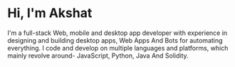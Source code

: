 # Hi, I'm Akshat 




I'm a full-stack Web, mobile and desktop app developer with experience in designing and building desktop apps, Web Apps And Bots for automating everything.
I code and develop on multiple languages and platforms, which mainly revolve around- JavaScript, Python, Java And Solidity.









<!--
**Akshat-Mishra101/Akshat-Mishra101** is a ✨ _special_ ✨ repository because its `README.md` (this file) appears on your GitHub profile.

Here are some ideas to get you started:









- 🔭 I’m currently working on ...
- 🌱 I’m currently learning ...
- 👯 I’m looking to collaborate on ...
- 🤔 I’m looking for help with ...
- 💬 Ask me about ...
- 📫 How to reach me: ...
- 😄 Pronouns: ...
- ⚡ Fun fact: ...
-->
